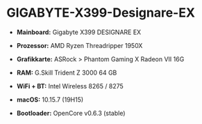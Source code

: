 # GIGABYTE-X399-Designare-EX


- __Mainboard:__ Gigabyte X399 DESIGNARE EX
- __Prozessor:__ AMD Ryzen Threadripper 1950X
- __Grafikkarte:__ ASRock > Phantom Gaming X Radeon VII 16G
- __RAM:__ G.Skill Trident Z 3000 64 GB
- __WiFi + BT:__ Intel Wireless 8265 / 8275


- __macOS:__ 10.15.7 (19H15)
- __Bootloader:__ OpenCore v0.6.3 (stable)
